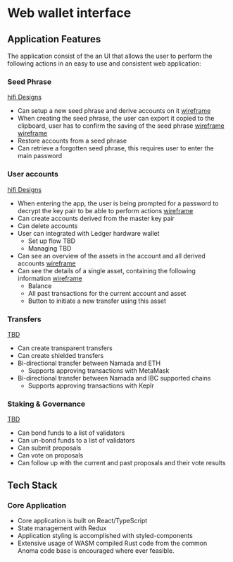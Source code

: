 # Web wallet interface

## Application Features

The application consist of the an UI that allows the user to perform the following actions in an easy to use and consistent web application:

### Seed Phrase
[hifi Designs](https://www.figma.com/file/aiWZpaXjPLW6fDjE7dpFaU/Projects-2021?node-id=4610%3A5890)
* Can setup a new seed phrase and derive accounts on it [wireframe](https://www.figma.com/file/aiWZpaXjPLW6fDjE7dpFaU/Projects-2021?node-id=6442%3A5866)
* When creating the seed phrase, the user can export it copied to the clipboard, user has to confirm the saving of the seed phrase [wireframe](https://www.figma.com/file/aiWZpaXjPLW6fDjE7dpFaU/Projects-2021?node-id=6442%3A6015) [wireframe](https://www.figma.com/file/aiWZpaXjPLW6fDjE7dpFaU/Projects-2021?node-id=6442%3A6104)
* Restore accounts from a seed phrase
* Can retrieve a forgotten seed phrase, this requires user to enter the main password

### User accounts
[hifi Designs](https://www.figma.com/file/aiWZpaXjPLW6fDjE7dpFaU/Projects-2021?node-id=5165%3A8862)
* When entering the app, the user is being prompted for a password to decrypt the key pair to be able to perform actions [wireframe](https://www.figma.com/file/aiWZpaXjPLW6fDjE7dpFaU/Projects-2021?node-id=6442%3A5801)
* Can create accounts derived from the master key pair
* Can delete accounts
* User can integrated with Ledger hardware wallet
  * Set up flow TBD
  * Managing TBD
* Can see an overview of the assets in the account and all derived accounts [wireframe](https://www.figma.com/file/aiWZpaXjPLW6fDjE7dpFaU/Projects-2021?node-id=6442%3A5492)
* Can see the details of a single asset, containing the following information [wireframe](https://www.figma.com/file/aiWZpaXjPLW6fDjE7dpFaU/Projects-2021?node-id=6442%3A5681)
  * Balance
  * All past transactions for the current account and asset
  * Button to initiate a new transfer using this asset

### Transfers
[TBD]()
* Can create transparent transfers
* Can create shielded transfers
* Bi-directional transfer between Namada and ETH
  * Supports approving transactions with MetaMask
* Bi-directional transfer between Namada and IBC supported chains
  *  Supports approving transactions with Keplr

### Staking & Governance
[TBD]()
* Can bond funds to a list of validators
* Can un-bond funds to a list of validators
* Can submit proposals
* Can vote on proposals
* Can follow up with the current and past proposals and their vote results

## Tech Stack
### Core Application
* Core application is built on React/TypeScript
* State management with Redux
* Application styling is accomplished with styled-components
* Extensive usage of WASM compiled Rust code from the common Anoma code base is encouraged where ever feasible.
